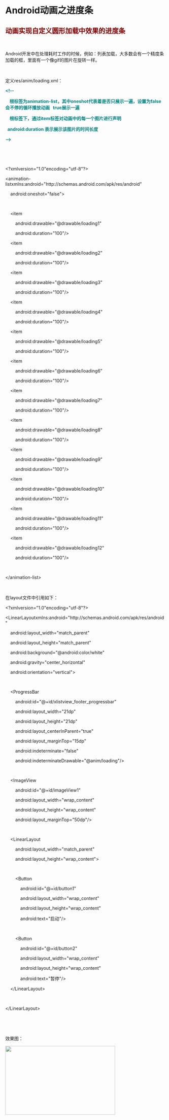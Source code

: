 #  Android动画之进度条
   <div class="blog-body" id="blogBody">
                                    <val data-name="blog_content_type" data-value="richtext"></val>
                    <div class='BlogContent'>
                        <span id="OSC_h2_1"></span>
<h2><span style="color:#800000"><strong>动画实现自定义圆形加载中效果的进度条&nbsp;</strong></span></h2> 
<p>&nbsp;</p> 
<p>Android开发中在处理耗时工作的时候，例如：列表加载，大多数会有一个精度条加载的框，里面有一个像gif的图片在旋转一样。</p> 
<p>&nbsp;</p> 
<p>定义res/anim/loading.xml：</p> 
<p><span style="color:#008080"><strong>&lt;!--</strong></span></p> 
<p><span style="color:#008080"><strong>&nbsp;&nbsp;&nbsp;&nbsp;根标签为animation-list，其中oneshot代表着是否只展示一遍，设置为false会不停的循环播放动画&nbsp;&nbsp;&nbsp;true展示一遍</strong></span></p> 
<p><span style="color:#008080"><strong>&nbsp;&nbsp;&nbsp;&nbsp;根标签下，通过item标签对动画中的每一个图片进行声明&nbsp;</strong></span></p> 
<p><span style="color:#008080"><strong>&nbsp; android:duration&nbsp;表示展示该图片的时间长度&nbsp;</strong></span></p> 
<p><span style="color:#008080"><strong>--&gt;</strong></span></p> 
<p>&nbsp;</p> 
<p>&nbsp;</p> 
<p>&lt;?xmlversion="1.0"encoding="utf-8"?&gt;</p> 
<p>&lt;animation-listxmlns:android="http://schemas.android.com/apk/res/android"</p> 
<p>&nbsp;&nbsp;&nbsp;&nbsp;android:oneshot="false"&gt;</p> 
<p>&nbsp;</p> 
<p>&nbsp;&nbsp;&nbsp;&nbsp;&lt;item</p> 
<p>&nbsp;&nbsp;&nbsp;&nbsp;&nbsp;&nbsp;&nbsp;&nbsp;android:drawable="@drawable/loading1"</p> 
<p>&nbsp;&nbsp;&nbsp;&nbsp;&nbsp;&nbsp;&nbsp;&nbsp;android:duration="100"/&gt;</p> 
<p>&nbsp;&nbsp;&nbsp;&nbsp;&lt;item</p> 
<p>&nbsp;&nbsp;&nbsp;&nbsp;&nbsp;&nbsp;&nbsp;&nbsp;android:drawable="@drawable/loading2"</p> 
<p>&nbsp;&nbsp;&nbsp;&nbsp;&nbsp;&nbsp;&nbsp;&nbsp;android:duration="100"/&gt;</p> 
<p>&nbsp;&nbsp;&nbsp;&nbsp;&lt;item</p> 
<p>&nbsp;&nbsp;&nbsp;&nbsp;&nbsp;&nbsp;&nbsp;&nbsp;android:drawable="@drawable/loading3"</p> 
<p>&nbsp;&nbsp;&nbsp;&nbsp;&nbsp;&nbsp;&nbsp;&nbsp;android:duration="100"/&gt;</p> 
<p>&nbsp;&nbsp;&nbsp;&nbsp;&lt;item</p> 
<p>&nbsp;&nbsp;&nbsp;&nbsp;&nbsp;&nbsp;&nbsp;&nbsp;android:drawable="@drawable/loading4"</p> 
<p>&nbsp;&nbsp;&nbsp;&nbsp;&nbsp;&nbsp;&nbsp;&nbsp;android:duration="100"/&gt;</p> 
<p>&nbsp;&nbsp;&nbsp;&nbsp;&lt;item</p> 
<p>&nbsp;&nbsp;&nbsp;&nbsp;&nbsp;&nbsp;&nbsp;&nbsp;android:drawable="@drawable/loading5"</p> 
<p>&nbsp;&nbsp;&nbsp;&nbsp;&nbsp;&nbsp;&nbsp;&nbsp;android:duration="100"/&gt;</p> 
<p>&nbsp;&nbsp;&nbsp;&nbsp;&lt;item</p> 
<p>&nbsp;&nbsp;&nbsp;&nbsp;&nbsp;&nbsp;&nbsp;&nbsp;android:drawable="@drawable/loading6"</p> 
<p>&nbsp;&nbsp;&nbsp;&nbsp;&nbsp;&nbsp;&nbsp;&nbsp;android:duration="100"/&gt;</p> 
<p>&nbsp;&nbsp;&nbsp;&nbsp;&lt;item</p> 
<p>&nbsp;&nbsp;&nbsp;&nbsp;&nbsp;&nbsp;&nbsp;&nbsp;android:drawable="@drawable/loading7"</p> 
<p>&nbsp;&nbsp;&nbsp;&nbsp;&nbsp;&nbsp;&nbsp;&nbsp;android:duration="100"/&gt;</p> 
<p>&nbsp;&nbsp;&nbsp;&nbsp;&lt;item</p> 
<p>&nbsp;&nbsp;&nbsp;&nbsp;&nbsp;&nbsp;&nbsp;&nbsp;android:drawable="@drawable/loading8"</p> 
<p>&nbsp;&nbsp;&nbsp;&nbsp;&nbsp;&nbsp;&nbsp;&nbsp;android:duration="100"/&gt;</p> 
<p>&nbsp;&nbsp;&nbsp;&nbsp;&lt;item</p> 
<p>&nbsp;&nbsp;&nbsp;&nbsp;&nbsp;&nbsp;&nbsp;&nbsp;android:drawable="@drawable/loading9"</p> 
<p>&nbsp;&nbsp;&nbsp;&nbsp;&nbsp;&nbsp;&nbsp;&nbsp;android:duration="100"/&gt;</p> 
<p>&nbsp;&nbsp;&nbsp;&nbsp;&lt;item</p> 
<p>&nbsp;&nbsp;&nbsp;&nbsp;&nbsp;&nbsp;&nbsp;&nbsp;android:drawable="@drawable/loading10"</p> 
<p>&nbsp;&nbsp;&nbsp;&nbsp;&nbsp;&nbsp;&nbsp;&nbsp;android:duration="100"/&gt;</p> 
<p>&nbsp;&nbsp;&nbsp;&nbsp;&lt;item</p> 
<p>&nbsp;&nbsp;&nbsp;&nbsp;&nbsp;&nbsp;&nbsp;&nbsp;android:drawable="@drawable/loading11"</p> 
<p>&nbsp;&nbsp;&nbsp;&nbsp;&nbsp;&nbsp;&nbsp;&nbsp;android:duration="100"/&gt;</p> 
<p>&nbsp;&nbsp;&nbsp;&nbsp;&lt;item</p> 
<p>&nbsp;&nbsp;&nbsp;&nbsp;&nbsp;&nbsp;&nbsp;&nbsp;android:drawable="@drawable/loading12"</p> 
<p>&nbsp;&nbsp;&nbsp;&nbsp;&nbsp;&nbsp;&nbsp;&nbsp;android:duration="100"/&gt;</p> 
<p>&nbsp;</p> 
<p>&lt;/animation-list&gt;</p> 
<p>&nbsp;</p> 
<p>在layout文件中引用如下：</p> 
<p>&lt;?xmlversion="1.0"encoding="utf-8"?&gt;</p> 
<p>&lt;LinearLayoutxmlns:android="http://schemas.android.com/apk/res/android"</p> 
<p>&nbsp;&nbsp;&nbsp;&nbsp;android:layout_width="match_parent"</p> 
<p>&nbsp;&nbsp;&nbsp;&nbsp;android:layout_height="match_parent"</p> 
<p>&nbsp;&nbsp;&nbsp;&nbsp;android:background="@android:color/white"</p> 
<p>&nbsp;&nbsp;&nbsp;&nbsp;android:gravity="center_horizontal"</p> 
<p>&nbsp;&nbsp;&nbsp;&nbsp;android:orientation="vertical"&gt;</p> 
<p>&nbsp;</p> 
<p>&nbsp;&nbsp;&nbsp;&nbsp;&lt;ProgressBar</p> 
<p>&nbsp;&nbsp;&nbsp;&nbsp;&nbsp;&nbsp;&nbsp;&nbsp;android:id="@+id/xlistview_footer_progressbar"</p> 
<p>&nbsp;&nbsp;&nbsp;&nbsp;&nbsp;&nbsp;&nbsp;&nbsp;android:layout_width="21dp"</p> 
<p>&nbsp;&nbsp;&nbsp;&nbsp;&nbsp;&nbsp;&nbsp;&nbsp;android:layout_height="21dp"</p> 
<p>&nbsp;&nbsp;&nbsp;&nbsp;&nbsp;&nbsp;&nbsp;&nbsp;android:layout_centerInParent="true"</p> 
<p>&nbsp;&nbsp;&nbsp;&nbsp;&nbsp;&nbsp;&nbsp;&nbsp;android:layout_marginTop="15dp"</p> 
<p>&nbsp;&nbsp;&nbsp;&nbsp;&nbsp;&nbsp;&nbsp;&nbsp;android:indeterminate="false"</p> 
<p>&nbsp;&nbsp;&nbsp;&nbsp;&nbsp;&nbsp;&nbsp;&nbsp;android:indeterminateDrawable="@anim/loading"/&gt;</p> 
<p>&nbsp;</p> 
<p>&nbsp;&nbsp;&nbsp;&nbsp;&lt;ImageView</p> 
<p>&nbsp;&nbsp;&nbsp;&nbsp;&nbsp;&nbsp;&nbsp;&nbsp;android:id="@+id/imageView1"</p> 
<p>&nbsp;&nbsp;&nbsp;&nbsp;&nbsp;&nbsp;&nbsp;&nbsp;android:layout_width="wrap_content"</p> 
<p>&nbsp;&nbsp;&nbsp;&nbsp;&nbsp;&nbsp;&nbsp;&nbsp;android:layout_height="wrap_content"</p> 
<p>&nbsp;&nbsp;&nbsp;&nbsp;&nbsp;&nbsp;&nbsp;&nbsp;android:layout_marginTop="50dp"/&gt;</p> 
<p>&nbsp;</p> 
<p>&nbsp;&nbsp;&nbsp;&nbsp;&lt;LinearLayout</p> 
<p>&nbsp;&nbsp;&nbsp;&nbsp;&nbsp;&nbsp;&nbsp;&nbsp;android:layout_width="match_parent"</p> 
<p>&nbsp;&nbsp;&nbsp;&nbsp;&nbsp;&nbsp;&nbsp;&nbsp;android:layout_height="wrap_content"&gt;</p> 
<p>&nbsp;</p> 
<p>&nbsp;&nbsp;&nbsp;&nbsp;&nbsp;&nbsp;&nbsp;&nbsp;&lt;Button</p> 
<p>&nbsp;&nbsp;&nbsp;&nbsp;&nbsp;&nbsp;&nbsp;&nbsp;&nbsp;&nbsp;&nbsp;&nbsp;android:id="@+id/button1"</p> 
<p>&nbsp;&nbsp;&nbsp;&nbsp;&nbsp;&nbsp;&nbsp;&nbsp;&nbsp;&nbsp;&nbsp;&nbsp;android:layout_width="wrap_content"</p> 
<p>&nbsp;&nbsp;&nbsp;&nbsp;&nbsp;&nbsp;&nbsp;&nbsp;&nbsp;&nbsp;&nbsp;&nbsp;android:layout_height="wrap_content"</p> 
<p>&nbsp;&nbsp;&nbsp;&nbsp;&nbsp;&nbsp;&nbsp;&nbsp;&nbsp;&nbsp;&nbsp;&nbsp;android:text="启动"/&gt;</p> 
<p>&nbsp;</p> 
<p>&nbsp;&nbsp;&nbsp;&nbsp;&nbsp;&nbsp;&nbsp;&nbsp;&lt;Button</p> 
<p>&nbsp;&nbsp;&nbsp;&nbsp;&nbsp;&nbsp;&nbsp;&nbsp;&nbsp;&nbsp;&nbsp;&nbsp;android:id="@+id/button2"</p> 
<p>&nbsp;&nbsp;&nbsp;&nbsp;&nbsp;&nbsp;&nbsp;&nbsp;&nbsp;&nbsp;&nbsp;&nbsp;android:layout_width="wrap_content"</p> 
<p>&nbsp;&nbsp;&nbsp;&nbsp;&nbsp;&nbsp;&nbsp;&nbsp;&nbsp;&nbsp;&nbsp;&nbsp;android:layout_height="wrap_content"</p> 
<p>&nbsp;&nbsp;&nbsp;&nbsp;&nbsp;&nbsp;&nbsp;&nbsp;&nbsp;&nbsp;&nbsp;&nbsp;android:text="暂停"/&gt;</p> 
<p>&nbsp;&nbsp;&nbsp;&nbsp;&lt;/LinearLayout&gt;</p> 
<p>&nbsp;</p> 
<p>&lt;/LinearLayout&gt;</p> 
<p>&nbsp;</p> 
<p>&nbsp;</p> 
<p>效果图：</p> 
<p><img alt="" height="217" src="http://images2015.cnblogs.com/blog/1041439/201611/1041439-20161107112237311-1821325101.gif" width="346"></p> 

                  
